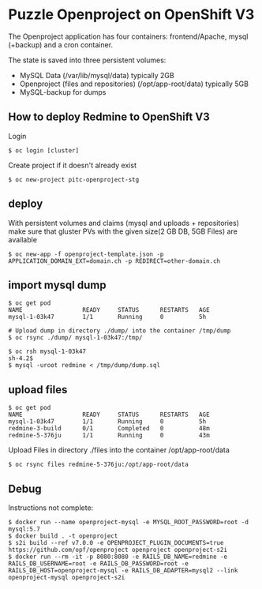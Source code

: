 # Puzzle Openproject on OpenShift V3

The Openproject application has four containers: frontend/Apache, mysql (+backup) and a cron container.

The state is saved into three persistent volumes:
* MySQL Data (/var/lib/mysql/data) typically 2GB
* Openproject (files and repositories) (/opt/app-root/data) typically 5GB
* MySQL-backup for dumps

## How to deploy Redmine to OpenShift V3
Login
```
$ oc login [cluster]
```

Create project if it doesn't already exist
```
$ oc new-project pitc-openproject-stg
```

## deploy

With persistent volumes and claims (mysql and uploads + repositories) make sure that gluster PVs with the given size(2 GB DB, 5GB Files) are available

```
$ oc new-app -f openproject-template.json -p APPLICATION_DOMAIN_EXT=domain.ch -p REDIRECT=other-domain.ch
```

## import mysql dump
```
$ oc get pod
NAME                 READY     STATUS      RESTARTS   AGE
mysql-1-03k47        1/1       Running     0          5h

# Upload dump in directory ./dump/ into the container /tmp/dump
$ oc rsync ./dump/ mysql-1-03k47:/tmp/

$ oc rsh mysql-1-03k47
sh-4.2$
$ mysql -uroot redmine < /tmp/dump/dump.sql
```

## upload files
```
$ oc get pod
NAME                 READY     STATUS      RESTARTS   AGE
mysql-1-03k47        1/1       Running     0          5h
redmine-3-build      0/1       Completed   0          48m
redmine-5-376ju      1/1       Running     0          43m

```
Upload Files in directory ./files into the container /opt/app-root/data
```
$ oc rsync files redmine-5-376ju:/opt/app-root/data
```

## Debug

Instructions not complete:
```
$ docker run --name openproject-mysql -e MYSQL_ROOT_PASSWORD=root -d mysql:5.7
$ docker build . -t openproject
$ s2i build --ref v7.0.0 -e OPENPROJECT_PLUGIN_DOCUMENTS=true https://github.com/opf/openproject openproject openproject-s2i
$ docker run --rm -it -p 8080:8080 -e RAILS_DB_NAME=redmine -e RAILS_DB_USERNAME=root -e RAILS_DB_PASSWORD=root -e RAILS_DB_HOST=openproject-mysql -e RAILS_DB_ADAPTER=mysql2 --link openproject-mysql openproject-s2i
```

